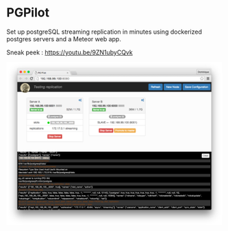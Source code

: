 # PGPilot

Set up postgreSQL streaming replication in minutes using dockerized postgres servers and a Meteor web app.

Sneak peek : https://youtu.be/9ZN1ubyCQvk

<img src="https://raw.githubusercontent.com/dperetti/PGPilot/master/pgpilot.codestory/data/c8e9af60-bd66-11e5-b6ff-39c6cd57b69b.png">



